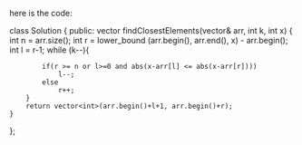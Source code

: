 ​here is the code:




class Solution {
public:
    vector<int> findClosestElements(vector<int>& arr, int k, int x) {
        int n = arr.size();
        int r = lower_bound (arr.begin(), arr.end(), x) - arr.begin();
        int l = r-1;
        while (k--){
            
            if(r >= n or l>=0 and abs(x-arr[l] <= abs(x-arr[r])))
                l--;
            else
                r++;
        }
        return vector<int>(arr.begin()+l+1, arr.begin()+r);
    }
};
